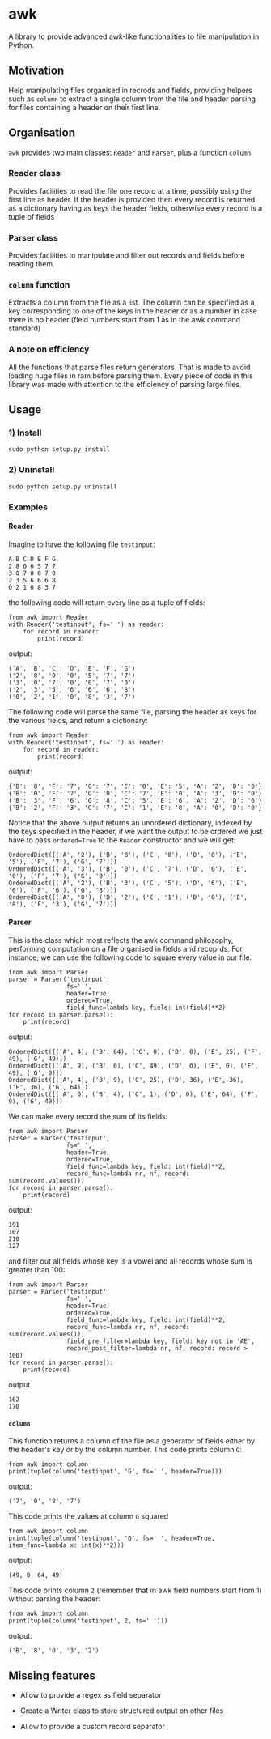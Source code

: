 awk
=====

A library to provide advanced awk-like functionalities to file manipulation in Python.

Motivation
-------------

Help manipulating files organised in recrods and fields, providing helpers such as `column` to extract a single column from the file and header parsing for files containing a header on their first line.


Organisation
------------

`awk` provides two main classes: `Reader` and `Parser`, plus a function `column`.

### Reader class
Provides facilities to read the file one record at a time, possibly using the first line as header. If the header is provided then every record is returned as a dictionary having as keys the header fields, otherwise every record is a tuple of fields

### Parser class
Provides facilities to manipulate and filter out records and fields before reading them.

### `column` function
Extracts a column from the file as a list. The column can be specified as a key corresponding to one of the keys in the header or as a number in case there is no header (field numbers start from 1 as in the awk command standard)

### A note on efficiency
All the functions that parse files return generators. That is made to avoid loading huge files in ram before parsing them. Every piece of code in this library was made with attention to the efficiency of parsing large files.


Usage
--------

### 1) Install

    sudo python setup.py install

### 2) Uninstall

    sudo python setup.py uninstall

### Examples

#### Reader
Imagine to have the following file `testinput`:

	A B C D E F G
	2 8 0 0 5 7 7
	3 0 7 0 0 7 0
	2 3 5 6 6 6 8
	0 2 1 0 8 3 7

the following code will return every line as a tuple of fields:

	from awk import Reader
	with Reader('testinput', fs=' ') as reader:
        for record in reader:
            print(record)

output:

    ('A', 'B', 'C', 'D', 'E', 'F', 'G')
    ('2', '8', '0', '0', '5', '7', '7')
    ('3', '0', '7', '0', '0', '7', '0')
    ('2', '3', '5', '6', '6', '6', '8')
    ('0', '2', '1', '0', '8', '3', '7')
    
The following code will parse the same file, parsing the header as keys for the various fields, and return a dictionary:

	from awk import Reader
	with Reader('testinput', fs=' ') as reader:
        for record in reader:
            print(record)

output:

    {'B': '8', 'F': '7', 'G': '7', 'C': '0', 'E': '5', 'A': '2', 'D': '0'}
    {'B': '0', 'F': '7', 'G': '0', 'C': '7', 'E': '0', 'A': '3', 'D': '0'}
    {'B': '3', 'F': '6', 'G': '8', 'C': '5', 'E': '6', 'A': '2', 'D': '6'}
    {'B': '2', 'F': '3', 'G': '7', 'C': '1', 'E': '8', 'A': '0', 'D': '0'}

Notice that the above output returns an unordered dictionary, indexed by the keys specified in the header, if we want the output to be ordered we just have to pass `ordered=True` to the `Reader` constructor and we will get:

    OrderedDict([('A', '2'), ('B', '8'), ('C', '0'), ('D', '0'), ('E', '5'), ('F', '7'), ('G', '7')])
    OrderedDict([('A', '3'), ('B', '0'), ('C', '7'), ('D', '0'), ('E', '0'), ('F', '7'), ('G', '0')])
    OrderedDict([('A', '2'), ('B', '3'), ('C', '5'), ('D', '6'), ('E', '6'), ('F', '6'), ('G', '8')])
    OrderedDict([('A', '0'), ('B', '2'), ('C', '1'), ('D', '0'), ('E', '8'), ('F', '3'), ('G', '7')])


#### Parser
This is the class which most reflects the awk command philosophy, performing computation on a file organised in fields and recoprds.
For instance, we can use the following code to square every value in our file:

    from awk import Parser
    parser = Parser('testinput',
                    fs=' ',
                    header=True,
                    ordered=True,
                    field_func=lambda key, field: int(field)**2)
    for record in parser.parse():
        print(record)

output:

    OrderedDict([('A', 4), ('B', 64), ('C', 0), ('D', 0), ('E', 25), ('F', 49), ('G', 49)])
    OrderedDict([('A', 9), ('B', 0), ('C', 49), ('D', 0), ('E', 0), ('F', 49), ('G', 0)])
    OrderedDict([('A', 4), ('B', 9), ('C', 25), ('D', 36), ('E', 36), ('F', 36), ('G', 64)])
    OrderedDict([('A', 0), ('B', 4), ('C', 1), ('D', 0), ('E', 64), ('F', 9), ('G', 49)])

We can make every record the sum of its fields:

    from awk import Parser
    parser = Parser('testinput',
                    fs=' ',
                    header=True,
                    ordered=True,
                    field_func=lambda key, field: int(field)**2,
                    record_func=lambda nr, nf, record: sum(record.values()))
    for record in parser.parse():
        print(record)

output:

    191
    107
    210
    127

and filter out all fields whose key is a vowel and all records whose sum is greater than 100:

    from awk import Parser
    parser = Parser('testinput',
                    fs=' ',
                    header=True,
                    ordered=True,
                    field_func=lambda key, field: int(field)**2,
                    record_func=lambda nr, nf, record: sum(record.values()),
                    field_pre_filter=lambda key, field: key not in 'AE',
                    record_post_filter=lambda nr, nf, record: record > 100)
    for record in parser.parse():
        print(record)

output

    162
    170

#### `column`
This function returns a column of the file as a generator of fields either by the header's key or by the column number.
This code prints column `G`:

    from awk import column
    print(tuple(column('testinput', 'G', fs=' ', header=True)))

output:

    ('7', '0', '8', '7')

This code prints the values at column `G` squared

    from awk import column
    print(tuple(column('testinput', 'G', fs=' ', header=True, item_func=lambda x: int(x)**2)))

output:

    (49, 0, 64, 49)

This code prints column `2` (remember that in awk field numbers start from 1) without parsing the header:

    from awk import column
    print(tuple(column('testinput', 2, fs=' ')))

output:

    ('B', '8', '0', '3', '2')


Missing features
--------------

* Allow to provide a regex as field separator

* Create a Writer class to store structured output on other files

* Allow to provide a custom record separator
